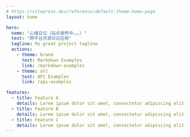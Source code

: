 ```yaml
---
# https://vitepress.dev/reference/default-theme-home-page
layout: home

hero:
  name: "心绪日记（站点装修中。。。）"
  text: "跨平台开源日记应用"
  tagline: My great project tagline
  actions:
    - theme: brand
      text: Markdown Examples
      link: /markdown-examples
    - theme: alt
      text: API Examples
      link: /api-examples

features:
  - title: Feature A
    details: Lorem ipsum dolor sit amet, consectetur adipiscing elit
  - title: Feature B
    details: Lorem ipsum dolor sit amet, consectetur adipiscing elit
  - title: Feature C
    details: Lorem ipsum dolor sit amet, consectetur adipiscing elit
---
```


